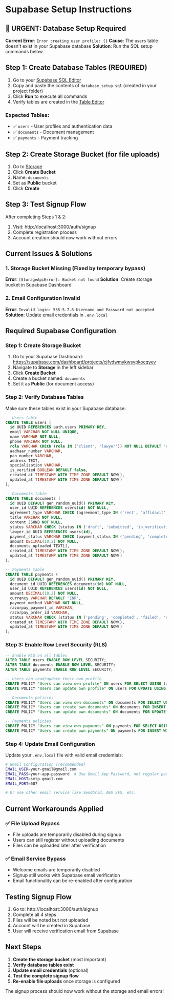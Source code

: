 # Supabase Setup Instructions

## 🚨 URGENT: Database Setup Required

**Current Error**: `Error creating user profile: {}`
**Cause**: The `users` table doesn't exist in your Supabase database
**Solution**: Run the SQL setup commands below

## Step 1: Create Database Tables (REQUIRED)

1. Go to your [Supabase SQL Editor](https://supabase.com/dashboard/projects/cjfvdwmykwsvpkocqyev/sql/new)
2. Copy and paste the contents of `database_setup.sql` (created in your project folder)
3. Click **Run** to execute all commands
4. Verify tables are created in the [Table Editor](https://supabase.com/dashboard/projects/cjfvdwmykwsvpkocqyev/editor)

### Expected Tables:
- ✅ `users` - User profiles and authentication data
- ✅ `documents` - Document management
- ✅ `payments` - Payment tracking

## Step 2: Create Storage Bucket (for file uploads)

1. Go to [Storage](https://supabase.com/dashboard/projects/cjfvdwmykwsvpkocqyev/storage/buckets)
2. Click **Create Bucket**
3. Name: `documents`
4. Set as **Public** bucket
5. Click **Create**

## Step 3: Test Signup Flow

After completing Steps 1 & 2:
1. Visit: http://localhost:3000/auth/signup
2. Complete registration process
3. Account creation should now work without errors

## Current Issues & Solutions

### 1. Storage Bucket Missing (Fixed by temporary bypass)
**Error**: `[StorageApiError]: Bucket not found`
**Solution**: Create storage bucket in Supabase Dashboard

### 2. Email Configuration Invalid
**Error**: `Invalid login: 535-5.7.8 Username and Password not accepted`
**Solution**: Update email credentials in `.env.local`

## Required Supabase Configuration

### Step 1: Create Storage Bucket
1. Go to your Supabase Dashboard: https://supabase.com/dashboard/projects/cjfvdwmykwsvpkocqyev
2. Navigate to **Storage** in the left sidebar
3. Click **Create Bucket**
4. Create a bucket named: `documents`
5. Set it as **Public** (for document access)

### Step 2: Verify Database Tables
Make sure these tables exist in your Supabase database:

```sql
-- Users table
CREATE TABLE users (
  id UUID REFERENCES auth.users PRIMARY KEY,
  email VARCHAR NOT NULL UNIQUE,
  name VARCHAR NOT NULL,
  phone VARCHAR NOT NULL,
  role VARCHAR CHECK (role IN ('client', 'lawyer')) NOT NULL DEFAULT 'client',
  aadhaar_number VARCHAR,
  pan_number VARCHAR,
  address TEXT,
  specialization VARCHAR,
  is_verified BOOLEAN DEFAULT false,
  created_at TIMESTAMP WITH TIME ZONE DEFAULT NOW(),
  updated_at TIMESTAMP WITH TIME ZONE DEFAULT NOW()
);

-- Documents table
CREATE TABLE documents (
  id UUID DEFAULT gen_random_uuid() PRIMARY KEY,
  user_id UUID REFERENCES users(id) NOT NULL,
  agreement_type VARCHAR CHECK (agreement_type IN ('rent', 'affidavit', 'partnership')) NOT NULL,
  title VARCHAR NOT NULL,
  content JSONB NOT NULL,
  status VARCHAR CHECK (status IN ('draft', 'submitted', 'in_verification', 'approved', 'rejected', 'completed')) DEFAULT 'draft',
  lawyer_id UUID REFERENCES users(id),
  payment_status VARCHAR CHECK (payment_status IN ('pending', 'completed', 'failed')) DEFAULT 'pending',
  amount DECIMAL(10,2) NOT NULL,
  documents_uploaded TEXT[],
  created_at TIMESTAMP WITH TIME ZONE DEFAULT NOW(),
  updated_at TIMESTAMP WITH TIME ZONE DEFAULT NOW()
);

-- Payments table
CREATE TABLE payments (
  id UUID DEFAULT gen_random_uuid() PRIMARY KEY,
  document_id UUID REFERENCES documents(id) NOT NULL,
  user_id UUID REFERENCES users(id) NOT NULL,
  amount DECIMAL(10,2) NOT NULL,
  currency VARCHAR DEFAULT 'INR',
  payment_method VARCHAR NOT NULL,
  razorpay_payment_id VARCHAR,
  razorpay_order_id VARCHAR,
  status VARCHAR CHECK (status IN ('pending', 'completed', 'failed', 'refunded')) DEFAULT 'pending',
  created_at TIMESTAMP WITH TIME ZONE DEFAULT NOW(),
  updated_at TIMESTAMP WITH TIME ZONE DEFAULT NOW()
);
```

### Step 3: Enable Row Level Security (RLS)
```sql
-- Enable RLS on all tables
ALTER TABLE users ENABLE ROW LEVEL SECURITY;
ALTER TABLE documents ENABLE ROW LEVEL SECURITY;
ALTER TABLE payments ENABLE ROW LEVEL SECURITY;

-- Users can read/update their own profile
CREATE POLICY "Users can view own profile" ON users FOR SELECT USING (auth.uid() = id);
CREATE POLICY "Users can update own profile" ON users FOR UPDATE USING (auth.uid() = id);

-- Documents policies
CREATE POLICY "Users can view own documents" ON documents FOR SELECT USING (auth.uid() = user_id);
CREATE POLICY "Users can create own documents" ON documents FOR INSERT WITH CHECK (auth.uid() = user_id);
CREATE POLICY "Users can update own documents" ON documents FOR UPDATE USING (auth.uid() = user_id);

-- Payments policies
CREATE POLICY "Users can view own payments" ON payments FOR SELECT USING (auth.uid() = user_id);
CREATE POLICY "Users can create own payments" ON payments FOR INSERT WITH CHECK (auth.uid() = user_id);
```

### Step 4: Update Email Configuration
Update your `.env.local` file with valid email credentials:

```bash
# Gmail Configuration (recommended)
EMAIL_USER=your-gmail@gmail.com
EMAIL_PASS=your-app-password  # Use Gmail App Password, not regular password
EMAIL_HOST=smtp.gmail.com
EMAIL_PORT=587

# Or use other email service like SendGrid, AWS SES, etc.
```

## Current Workarounds Applied

### ✅ File Upload Bypass
- File uploads are temporarily disabled during signup
- Users can still register without uploading documents
- Files can be uploaded later after verification

### ✅ Email Service Bypass
- Welcome emails are temporarily disabled
- Signup still works with Supabase email verification
- Email functionality can be re-enabled after configuration

## Testing Signup Flow

1. Go to: http://localhost:3000/auth/signup
2. Complete all 4 steps
3. Files will be noted but not uploaded
4. Account will be created in Supabase
5. User will receive verification email from Supabase

## Next Steps

1. **Create the storage bucket** (most important)
2. **Verify database tables exist**
3. **Update email credentials** (optional)
4. **Test the complete signup flow**
5. **Re-enable file uploads** once storage is configured

The signup process should now work without the storage and email errors!
